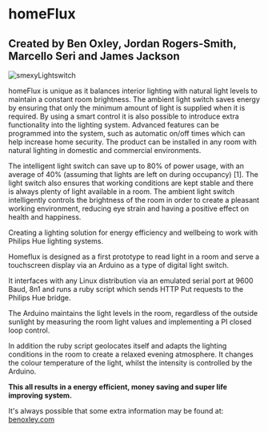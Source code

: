 homeFlux
========
Created by Ben Oxley, Jordan Rogers-Smith, Marcello Seri and James Jackson
--------------------------------------------------------------------------

![smexyLightswitch](http://benoxley.co.uk/wp-content/uploads/2012/06/20120427162844_15s.jpg)

homeFlux is unique as it balances interior lighting with natural light levels to maintain a constant room brightness. The ambient light switch saves energy by ensuring that only the minimum amount of light is supplied when it is required. By using a smart control it is also possible to introduce extra functionality into the lighting system. Advanced features can be programmed into the system, such as automatic on/off times which can help increase home security. The product can be installed in any room with natural lighting in domestic and commercial environments.

The intelligent light switch can save up to 80% of power usage, with an average of 40% (assuming that lights are left on during occupancy) [1].
The light switch also ensures that working conditions are kept stable and there is always plenty of light available in a room. The ambient light switch intelligently controls the brightness of the room in order to create a pleasant working environment, reducing eye strain and having a positive effect on health and happiness.


Creating a lighting solution for energy efficiency and wellbeing to work with Philips Hue lighting systems.

Homeflux is designed as a first prototype to read light in a room and serve a touchscreen display via an Arduino as a type of digital light switch.
 
 It interfaces with any Linux distribution via an emulated serial port at 9600 Baud, 8n1 and runs a ruby script which sends HTTP Put requests to the Philips Hue bridge.
 
 The Arduino maintains the light levels in the room, regardless of the outside sunlight  by measuring the room light values and implementing a PI closed loop control.
  
 In addition the ruby script geolocates itself and adapts the lighting conditions in the room to create a relaxed evening atmosphere. It changes the colour temperature of the light, whilst the intensity is controlled by the Arduino. 
   
**This all results in a energy efficient, money saving and super life improving system.**



It's always possible that some extra information may be found at: [benoxley.com](http://benoxley.com/ "benoxley.com")